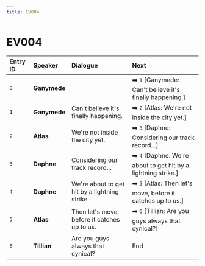 ```yaml
---
title: EV004
---
```


# EV004


| Entry ID | Speaker | Dialogue | Next |
| :------- | :------ | :------- | :------------ |
| `0` | **Ganymede** |  | ➡️ `1` \[Ganymede: Can't believe it's finally happening\.\] |
| `1` | **Ganymede** | Can't believe it's finally happening\. | ➡️ `2` \[Atlas: We're not inside the city yet\.\] |
| `2` | **Atlas** | We're not inside the city yet\. | ➡️ `3` \[Daphne: Considering our track record\.\.\.\] |
| `3` | **Daphne** | Considering our track record\.\.\. | ➡️ `4` \[Daphne: We're about to get hit by a lightning strike\.\] |
| `4` | **Daphne** | We're about to get hit by a lightning strike\. | ➡️ `5` \[Atlas: Then let's move, before it catches up to us\.\] |
| `5` | **Atlas** | Then let's move, before it catches up to us\. | ➡️ `6` \[Tillian: Are you guys always that cynical?\] |
| `6` | **Tillian** | Are you guys always that cynical? | End |
